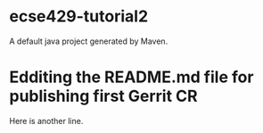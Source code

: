 # ecse429-tutorial2

A default java project generated by Maven.

# Edditing the README.md file for publishing first Gerrit CR

Here is another line.
